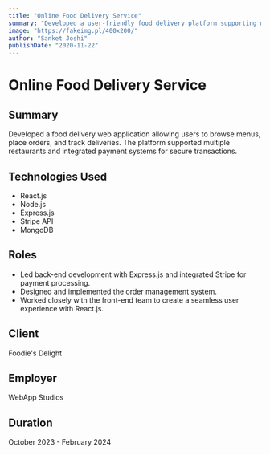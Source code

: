 ```yaml
---
title: "Online Food Delivery Service"
summary: "Developed a user-friendly food delivery platform supporting multiple restaurants, order tracking, and payment integration."
image: "https://fakeimg.pl/400x200/"
author: "Sanket Joshi"
publishDate: "2020-11-22"
---
```


# Online Food Delivery Service

## Summary
Developed a food delivery web application allowing users to browse menus, place orders, and track deliveries. The platform supported multiple restaurants and integrated payment systems for secure transactions.

## Technologies Used
- React.js
- Node.js
- Express.js
- Stripe API
- MongoDB

## Roles
- Led back-end development with Express.js and integrated Stripe for payment processing.
- Designed and implemented the order management system.
- Worked closely with the front-end team to create a seamless user experience with React.js.

## Client
Foodie's Delight

## Employer
WebApp Studios

## Duration
October 2023 - February 2024
